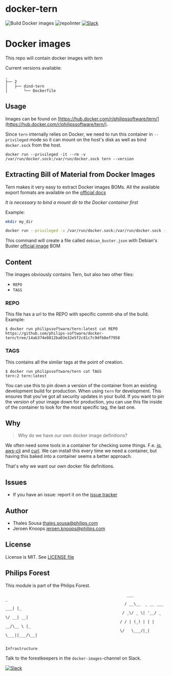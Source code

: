 # docker-tern

![Build Docker images](https://github.com/philips-software/docker-tern/workflows/Build%20Docker%20images/badge.svg)
![repolinter](https://github.com/philips-software/docker-tern/workflows/repolinter/badge.svg)
[![Slack](https://philips-software-slackin.now.sh/badge.svg)](https://philips-software-slackin.now.sh)

# Docker images

This repo will contain docker images with _tern_

Current versions available:
```
.
├── 2
│   ├── dind-tern
│       └── Dockerfile
```
## Usage

Images can be found on [https://hub.docker.com/r/philipssoftware/tern/](https://hub.docker.com/r/philipssoftware/tern/).

Since `tern` internally relies on Docker, we need to run this container in `--privileged` mode so it can mount on the host's disk as well as bind `docker.sock` from the host.

```
docker run --privileged -it --rm -v /var/run/docker.sock:/var/run/docker.sock tern --version
```

## Extracting Bill of Material from Docker Images

Tern makes it very easy to extract Docker images BOMs. All the available export formats are available on the [official docs](https://github.com/vmware/tern)

_It is necessary to bind a mount dir to the Docker container first_

Example:

```bash
mkdir my_dir

docker run --privileged -v /var/run/docker.sock:/var/run/docker.sock --mount type=bind,source=$PWD/my_dir,target=/hostmount --rm philipssoftware/tern report -f json -i debian:buster > debian_buster.json
```

This command will create a file called `debian_buster.json` with Debian's Buster [official image](https://hub.docker.com/layers/debian/library/debian) BOM

## Content

The images obviously contains Tern, but also two other files:
- `REPO`
- `TAGS`

### REPO

This file has a url to the REPO with specific commit-sha of the build.
Example: 

```
$ docker run philipssoftware/tern:latest cat REPO
https://github.com/philips-software/docker-tern/tree/14ab374e0812ba03e32e5f2c81c7c9dfb8ef7958
```

### TAGS

This contains all the similar tags at the point of creation. 

```
$ docker run philipssoftware/tern cat TAGS
tern:2 tern:latest
```

You can use this to pin down a version of the container from an existing development build for production. When using `tern` for development. This ensures that you've got all security updates in your build. If you want to pin the version of your image down for production, you can use this file inside of the container to look for the most specific tag, the last one.

## Why

> Why do we have our own docker image definitions?

We often need some tools in a container for checking some things. F.e. [jq](https://stedolan.github.io/jq/), [aws-cli](https://aws.amazon.com/cli/) and [curl](https://curl.haxx.se/).
We can install this every time we need a container, but having this baked into a container seems a better approach.

That's why we want our own docker file definitions.

## Issues

- If you have an issue: report it on the [issue tracker](https://github.com/philips-software/docker-tern/issues)

## Author

- Thales Sousa  <thales.sousa@philips.com>
- Jeroen Knoops <jeroen.knoops@philips.com>

## License

License is MIT. See [LICENSE file](LICENSE.md)

## Philips Forest

This module is part of the Philips Forest.

```
                                                     ___                   _
                                                    / __\__  _ __ ___  ___| |_
                                                   / _\/ _ \| '__/ _ \/ __| __|
                                                  / / | (_) | | |  __/\__ \ |_
                                                  \/   \___/|_|  \___||___/\__|  

                                                                 Infrastructure
```

Talk to the forestkeepers in the `docker-images`-channel on Slack.

[![Slack](https://philips-software-slackin.now.sh/badge.svg)](https://philips-software-slackin.now.sh)

